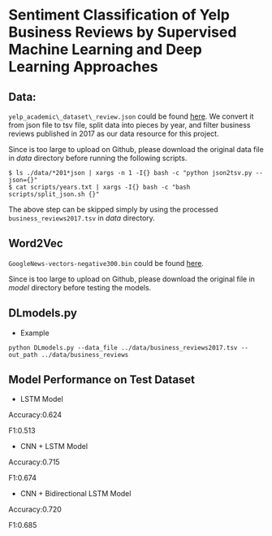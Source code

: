 # Sentiment Classification of Yelp Business Reviews by Supervised Machine Learning and Deep Learning Approaches


## Data:
`yelp_academic\_dataset\_review.json` could be found [here](https://www.yelp.com/dataset). 
We convert it from json file to tsv file, split data into pieces by year, and filter business reviews published in 2017 as our data resource for this project.

Since is too large to upload on Github, please download the original data file in *data* directory before running the following scripts.
```{bash}
$ ls ./data/*201*json | xargs -n 1 -I{} bash -c "python json2tsv.py --json={}"
$ cat scripts/years.txt | xargs -I{} bash -c "bash scripts/split_json.sh {}"
```
The above step can be skipped simply by using the processed `business_reviews2017.tsv` in *data* directory.

## Word2Vec
`GoogleNews-vectors-negative300.bin` could be found [here](https://code.google.com/archive/p/word2vec/).

Since is too large to upload on Github, please download the original file in *model* directory before testing the models.

## DLmodels.py

* Example

`python DLmodels.py --data_file ../data/business_reviews2017.tsv --out_path ../data/business_reviews` 


## Model Performance on Test Dataset

* LSTM Model

Accuracy:0.624

F1:0.513

* CNN + LSTM Model

Accuracy:0.715

F1:0.674

* CNN + Bidirectional LSTM Model

Accuracy:0.720

F1:0.685
